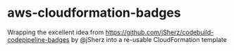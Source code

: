 # aws-cloudformation-badges
Wrapping the excellent idea from https://github.com/jSherz/codebuild-codepipeline-badges by @jSherz into a re-usable CloudFormation template
